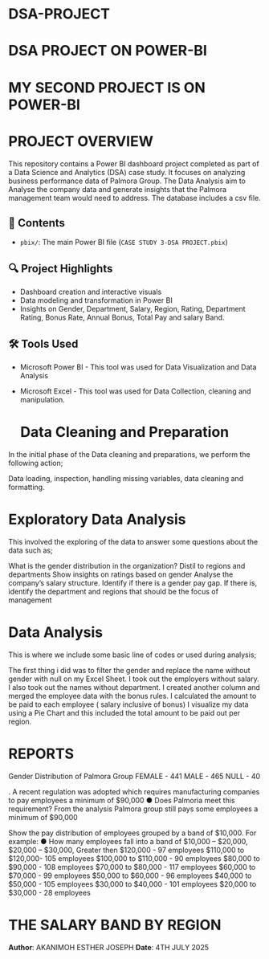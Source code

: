 # DSA-PROJECT
 
 # DSA PROJECT ON POWER-BI


# MY SECOND PROJECT IS ON POWER-BI

# PROJECT OVERVIEW

This repository contains a Power BI dashboard project completed as part of a Data Science and Analytics (DSA) case study. It focuses on analyzing business performance data of Palmora Group. The Data Analysis aim to Analyse the company data and generate insights that the Palmora management team would need to address. The database includes a csv file.

## 📁 Contents

- `pbix/`: The main Power BI file (`CASE STUDY 3-DSA PROJECT.pbix`)

## 🔍 Project Highlights

- Dashboard creation and interactive visuals
- Data modeling and transformation in Power BI
- Insights on Gender, Department, Salary, Region, Rating, Department Rating, Bonus Rate, Annual Bonus, Total Pay and salary Band.

## 🛠 Tools Used

- Microsoft Power BI - This tool was used for Data Visualization and Data Analysis

- Microsoft Excel - This tool was used for Data Collection, cleaning and manipulation.

  # Data Cleaning and Preparation
In the initial phase of the Data cleaning and preparations, we perform the following action;

Data loading, inspection, handling missing variables, data cleaning and formatting.

# Exploratory Data Analysis
This involved the exploring of the data to answer some questions about the data such as;

What is the gender distribution in the organization? Distil to regions and departments
Show insights on ratings based on gender
Analyse the company’s salary structure. Identify if there is a gender pay gap. If there is, identify the department and regions that should be the focus of management

# Data Analysis
This is where we include some basic line of codes or used during analysis;

The first thing i did was to filter the gender and replace the name without gender with null on my Excel Sheet.
I took out the employers without salary.
I also took out the names without department.
I created another column and merged the employee data with the bonus rules. 
I calculated the amount to be paid to each employee ( salary inclusive of bonus)
I visualize my data using a Pie Chart and this included the total amount to be paid out per region.

# REPORTS

Gender Distribution of Palmora Group
FEMALE - 441
MALE - 465
NULL - 40

. A recent regulation was adopted which requires manufacturing companies to pay
employees a minimum of $90,000
● Does Palmoria meet this requirement?
From the analysis Palmora group still pays some employees a minimum of $90,000

Show the pay distribution of employees grouped by a band of $10,000. For example:
● How many employees fall into a band of $10,000 – $20,000, $20,000 – $30,000,
Greater then $120,000 - 97 employees
$110,000 to $120,000- 105 employees
$100,000 to $110,000 - 90 employees
$80,000 to $90,000 - 108 employees
$70,000 to $80,000 - 117 employees
$60,000 to $70,000 - 99 employees
$50,000 to $60,000 - 96 employees
$40,000 to $50,000 - 105 employees
$30,000 to $40,000 - 101 employees
$20,000 to $30,000 - 28 employees

# THE SALARY BAND BY REGION



**Author**: AKANIMOH ESTHER JOSEPH 
**Date**: 4TH JULY 2025

